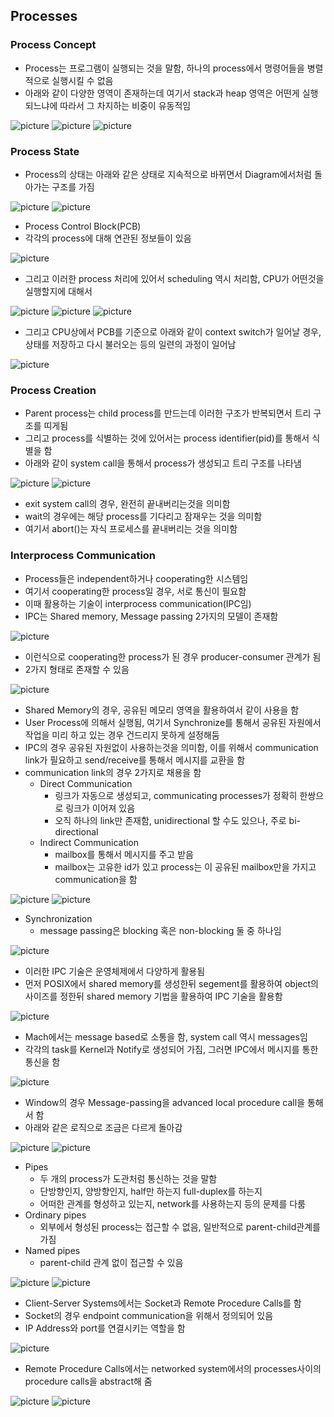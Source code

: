 ## Processes

### Process Concept
- Process는 프로그램이 실행되는 것을 말함, 하나의 process에서 명령어들을 병렬적으로 실행시킬 수 없음
- 아래와 같이 다양한 영역이 존재하는데 여기서 stack과 heap 영역은 어떤게 실행되느냐에 따라서 그 차지하는 비중이 유동적임

![picture](/img/OS/Processes/one.png)
![picture](/img/OS/Processes/two.png)
![picture](/img/OS/Processes/three.png)

### Process State
- Process의 상태는 아래와 같은 상태로 지속적으로 바뀌면서 Diagram에서처럼 돌아가는 구조를 가짐

![picture](/img/OS/Processes/four.png)
![picture](/img/OS/Processes/five.png)

- Process Control Block(PCB)
- 각각의 process에 대해 연관된 정보들이 있음

![picture](/img/OS/Processes/six.png)

- 그리고 이러한 process 처리에 있어서 scheduling 역시 처리함, CPU가 어떤것을 실행할지에 대해서

![picture](/img/OS/Processes/seven.png)
![picture](/img/OS/Processes/eight.png)
![picture](/img/OS/Processes/nine.png)

- 그리고 CPU상에서 PCB를 기준으로 아래와 같이 context switch가 일어날 경우, 상태를 저장하고 다시 불러오는 등의 일련의 과정이 일어남

![picture](/img/OS/Processes/ten.png)

### Process Creation
- Parent process는 child process를 만드는데 이러한 구조가 반복되면서 트리 구조를 띠게됨
- 그리고 process를 식별하는 것에 있어서는 process identifier(pid)를 통해서 식별을 함
- 아래와 같이 system call을 통해서 process가 생성되고 트리 구조를 나타냄

![picture](/img/OS/Processes/eleven.png)
![picture](/img/OS/Processes/twelve.png)

- exit system call의 경우, 완전히 끝내버리는것을 의미함
- wait의 경우에는 해당 process를 기다리고 잠재우는 것을 의미함
- 여기서 abort()는 자식 프로세스를 끝내버리는 것을 의미함

### Interprocess Communication
- Process들은 independent하거나 cooperating한 시스템임
- 여기서 cooperating한 process일 경우, 서로 통신이 필요함
- 이때 활용하는 기술이 interprocess communication(IPC임)
- IPC는 Shared memory, Message passing 2가지의 모델이 존재함

![picture](/img/OS/Processes/thirteen.png)

- 이런식으로 cooperating한 process가 된 경우 producer-consumer 관계가 됨
- 2가지 형태로 존재할 수 있음

![picture](/img/OS/Processes/fourteen.png)

- Shared Memory의 경우, 공유된 메모리 영역을 활용하여서 같이 사용을 함
- User Process에 의해서 실행됨, 여기서 Synchronize를 통해서 공유된 자원에서 작업을 미리 하고 있는 경우 건드리지 못하게 설정해둠
- IPC의 경우 공유된 자원없이 사용하는것을 의미함, 이를 위해서 communication link가 필요하고 send/receive를 통해서 메시지를 교환을 함
- communication link의 경우 2가지로 채용을 함
	- Direct Communication
		- 링크가 자동으로 생성되고, communicating processes가 정확히 한쌍으로 링크가 이어져 있음
		- 오직 하나의 link만 존재함, unidirectional 할 수도 있으나, 주로 bi-directional
	- Indirect Communication
		- mailbox를 통해서 메시지를 주고 받음
		- mailbox는 고유한 id가 있고 process는 이 공유된 mailbox만을 가지고 communication을 함

![picture](/img/OS/Processes/fifteen.png)
![picture](/img/OS/Processes/sixteen.png)

- Synchronization
	- message passing은 blocking 혹은 non-blocking 둘 중 하나임

![picture](/img/OS/Processes/seventeen.png)

- 이러한 IPC 기술은 운영체제에서 다양하게 활용됨
- 먼저 POSIX에서 shared memory를 생성한뒤 segement를 활용하여 object의 사이즈를 정한뒤 shared memory 기법을 활용하여 IPC 기술을 활용함

![picture](/img/OS/Processes/eighteen.png)

- Mach에서는 message based로 소통을 함, system call 역시 messages임
- 각각의 task를 Kernel과 Notify로 생성되어 가짐, 그러면 IPC에서 메시지를 통한 통신을 함

![picture](/img/OS/Processes/nineteen.png)

- Window의 경우 Message-passing을 advanced local procedure call을 통해서 함
- 아래와 같은 로직으로 조금은 다르게 돌아감

![picture](/img/OS/Processes/twenty.png)
![picture](/img/OS/Processes/twentyone.png)

- Pipes
	- 두 개의 process가 도관처럼 통신하는 것을 말함
	- 단방향인지, 양방향인지, half만 하는지 full-duplex를 하는지
	- 어떠한 관계를 형성하고 있는지, network를 사용하는지 등의 문제를 다룸
- Ordinary pipes
	- 외부에서 형성된 process는 접근할 수 없음, 일반적으로 parent-child관계를 가짐
- Named pipes
	- parent-child 관계 없이 접근할 수 있음

![picture](/img/OS/Processes/twentytwo.png)
![picture](/img/OS/Processes/twentythree.png)

- Client-Server Systems에서는 Socket과 Remote Procedure Calls를 함
- Socket의 경우 endpoint communication을 위해서 정의되어 있음
- IP Address와 port를 연결시키는 역할을 함

![picture](/img/OS/Processes/twentyfour.png)

- Remote Procedure Calls에서는 networked system에서의 processes사이의 procedure calls을 abstract해 줌

![picture](/img/OS/Processes/twentyfive.png)
![picture](/img/OS/Processes/twentysix.png)

